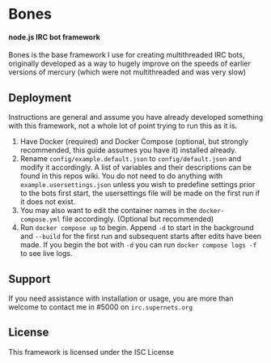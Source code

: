 # Bones 

#### node.js IRC bot framework

Bones is the base framework I use for creating multithreaded IRC bots, originally developed as a way to hugely improve on the speeds of earlier versions of mercury (which were not multithreaded and was very slow)

## Deployment

Instructions are general and assume you have already developed something with this framework, not a whole lot of point trying to run this as it is.

1. Have Docker (required) and Docker Compose (optional, but strongly recommended, this guide assumes you have it) installed already.
2. Rename `config/example.default.json` to `config/default.json` and modify it accordingly. A list of variables and their descriptions can be found in this repos wiki. You do not need to do anything with `example.usersettings.json` unless you wish to predefine settings prior to the bots first start, the usersettings file will be made on the first run if it does not exist.
3. You may also want to edit the container names in the `docker-compose.yml` file accordingly. (Optional but recommended)
4. Run `docker compose up` to begin. Append `-d` to start in the background and `--build` for the first run and subsequent starts after edits have been made. If you begin the bot with `-d` you can run `docker compose logs -f` to see live logs.

## Support

If you need assistance with installation or usage, you are more than welcome to contact me in #5000 on `irc.supernets.org`

## License

This framework is licensed under the ISC License